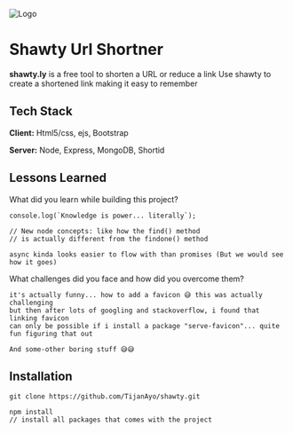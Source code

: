 
![Logo](https://cdn-icons-png.flaticon.com/512/1017/1017466.png)


# Shawty Url Shortner

**shawty.ly** is a free tool to shorten a URL or reduce a link
Use shawty to create a shortened link making it easy to remember

## Tech Stack

**Client:** Html5/css, ejs, Bootstrap

**Server:** Node, Express, MongoDB, Shortid


## Lessons Learned

What did you learn while building this project?
```
console.log(`Knowledge is power... literally`);

// New node concepts: like how the find() method
// is actually different from the findone() method

async kinda looks easier to flow with than promises (But we would see how it goes)
```
What challenges did you face and how did you overcome them?
```
it's actually funny... how to add a favicon 😅 this was actually challenging
but then after lots of googling and stackoverflow, i found that linking favicon
can only be possible if i install a package "serve-favicon"... quite fun figuring that out

And some-other boring stuff 😅😅 
```

## Installation

```
git clone https://github.com/TijanAyo/shawty.git

npm install
// install all packages that comes with the project